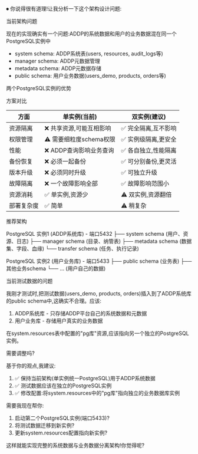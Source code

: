 
⏺ 你说得很有道理!让我分析一下这个架构设计问题:

  当前架构问题

  现在的实现确实有一个问题:ADDP的系统数据和用户的业务数据混在同一个PostgreSQL实例中

  - system schema: ADDP系统表(users, resources, audit_logs等)
  - manager schema: ADDP元数据管理
  - metadata schema: ADDP元数据存储
  - public schema: 用户业务数据(users_demo, products, orders等)

  两个PostgreSQL实例的优势

  方案对比

  | 方面    | 单实例(当前)          | 双实例(建议)     |
  |-------|------------------|-------------|
  | 资源隔离  | ❌ 共享资源,可能互相影响    | ✅ 完全隔离,互不影响 |
  | 权限管理  | ⚠️ 需要细粒度schema权限 | ✅ 实例级隔离,更安全 |
  | 性能    | ❌ ADDP查询影响业务查询   | ✅ 各自独立,性能隔离 |
  | 备份恢复  | ❌ 必须一起备份         | ✅ 可分别备份,更灵活 |
  | 版本升级  | ❌ 必须同时升级         | ✅ 可独立升级     |
  | 故障隔离  | ❌ 一个故障影响全部       | ✅ 故障影响范围小   |
  | 资源消耗  | ✅ 单实例,资源少        | ⚠️ 双实例,资源翻倍 |
  | 部署复杂度 | ✅ 简单             | ⚠️ 稍复杂      |

  推荐架构

  PostgreSQL 实例1 (ADDP系统库) - 端口5432
  ├── system schema (用户、资源、日志)
  ├── manager schema (目录、纳管表)
  ├── metadata schema (数据集、字段、血缘)
  └── transfer schema (任务、执行记录)

  PostgreSQL 实例2 (用户业务库) - 端口5433
  ├── public schema (业务表)
  ├── 其他业务schema
  └── ... (用户自己的数据)

  当前测试数据的问题

  我刚才测试时,把测试数据(users_demo, products, orders)插入到了ADDP系统库的public
  schema中,这确实不合理。应该:

  1. ADDP系统库 - 只存储ADDP平台自己的系统数据和元数据
  2. 用户业务库 - 存储用户真实的业务数据

  在system.resources表中配置的"pg库"资源,应该指向另一个独立的PostgreSQL实例。

  需要调整吗?

  基于你的观点,我建议:

  1. ✅ 保持当前架构(单实例统一PostgreSQL)用于ADDP系统数据
  2. ✅ 测试数据应该在独立的PostgreSQL实例
  3. ✅ 修改配置:将system.resources中的"pg库"指向独立的业务数据库实例

  需要我现在帮你:
  1. 启动第二个PostgreSQL实例(端口5433)?
  2. 将测试数据迁移到新实例?
  3. 更新system.resources配置指向新实例?

  这样就能实现完整的系统数据与业务数据分离架构!你觉得呢?
